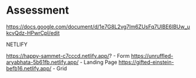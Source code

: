 # Assessment

https://docs.google.com/document/d/1e7G8L2vg7lm6ZUsFq7UlBE6lBUw_ukcvQdz-HPwrCpI/edit


NETLIFY

https://happy-sammet-c7cccd.netlify.app/? - Form
https://unruffled-aryabhata-5b61fb.netlify.app/ - Landing Page
https://gifted-einstein-befb16.netlify.app/ - Grid
